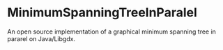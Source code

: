 MinimumSpanningTreeInParalel
============================

An open source implementation of a graphical minimum spanning tree in pararel on Java/Libgdx.
